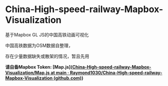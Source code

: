 # China-High-speed-railway-Mapbox-Visualization

基于Mapbox GL JS的中国高铁动画可视化

中国高铁数据为OSM数据自整理，

存在少量数据缺失或散架的情况，暂且先用

**请自备Mapbox Token: [Map.js]([China-High-speed-railway-Mapbox-Visualization/Map.js at main · Raymond1030/China-High-speed-railway-Mapbox-Visualization (github.com)](https://github.com/Raymond1030/China-High-speed-railway-Mapbox-Visualization/blob/main/src/script/Map.js))**

